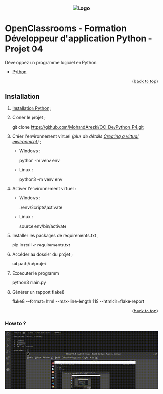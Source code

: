 <h3 align="center">
    <img alt="Logo" title="#logo" width="200px" src="img/img.png">
    <br>
</h3>

# OpenClassrooms - Formation Développeur d'application Python - Projet 04
Développez un programme logiciel en Python

* [Python](https://www.python.org/)

<p align="right">(<a href="#top">back to top</a>)</p>


## Installation
1. <a href="#python-installation">Installation Python</a> ;
2. Cloner le projet  ;
  
   git clone https://github.com/MohandArezki/OC_DevPython_P4.git
 
3. Créer l'environnement virtuel *(plus de détails  [Creating a virtual environment](https://packaging.python.org/en/latest/guides/installing-using-pip-and-virtual-environments/#creating-a-virtual-environment))* ;
    * Windows :
      
      python -m venv env
      
    * Linux :
      
      python3 -m venv env
      
4. Activer l'environnement virtuel :
    * Windows :
      
      .\env\Scripts\activate
      
    * Linux :
      
      source env/bin/activate
      
5. Installer les packages de requirements.txt ;
   
   pip install -r requirements.txt

6. Accéder au dossier du projet ;
  
   cd path/to/projet

7. Excecuter le programm 
   
   python3 main.py 

8. Générer un rapport flake8

   flake8 --format=html --max-line-length 119 --htmldir=flake-report

<p align="right">(<a href="#top">back to top</a>)</p><!-- USAGE EXAMPLES -->

### How to ?   
<a href="https://github.com/MohandArezki/OC_DevPython_P4/img/oc4.gif"><img src="img/oc4.gif" alt="oc4-gif"></a>

